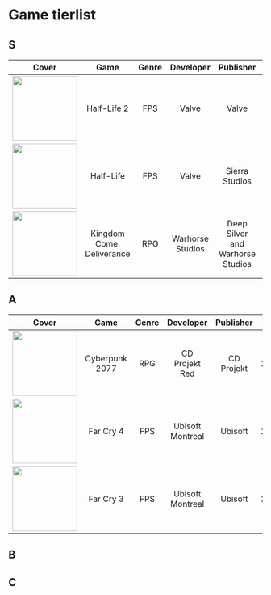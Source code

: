 # Game tierlist

## S
|Cover|Game|Genre|Developer|Publisher|Year|
|:---:|:--:|:---:|:-------:|:-------:|:--:|
|<img src="https://upload.wikimedia.org/wikipedia/en/thumb/2/25/Half-Life_2_cover.jpg/220px-Half-Life_2_cover.jpg" height="128px">|Half-Life 2|FPS|Valve|Valve|2004|
|<img src="https://upload.wikimedia.org/wikipedia/en/f/fa/Half-Life_Cover_Art.jpg" height="128px">|Half-Life|FPS|Valve|Sierra Studios|1998|
|<img src="https://upload.wikimedia.org/wikipedia/en/f/fd/Kingdom_Come_Deliverance.jpg" height="128px">|Kingdom Come: Deliverance|RPG|Warhorse Studios|Deep Silver and Warhorse Studios|2018|

## A
|Cover|Game|Genre|Developer|Publisher|Year|
|:---:|:--:|:---:|:-------:|:-------:|:--:|
|<img src="https://upload.wikimedia.org/wikipedia/en/9/9f/Cyberpunk_2077_box_art.jpg" height="128px">|Cyberpunk 2077|RPG|CD Projekt Red|CD Projekt|2020|
|<img src="https://upload.wikimedia.org/wikipedia/en/6/63/Far_Cry_4_box_art.jpg" height="128px">|Far Cry 4|FPS|Ubisoft Montreal|Ubisoft|2014|
|<img src="https://upload.wikimedia.org/wikipedia/en/c/c6/Far_Cry_3_PAL_box_art.jpg" height="128px">|Far Cry 3|FPS|Ubisoft Montreal|Ubisoft|2012|

## B

## C

